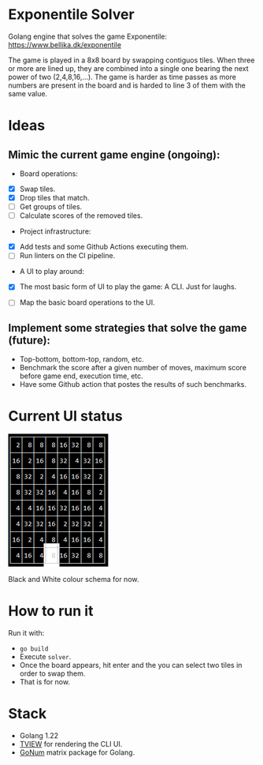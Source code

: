 # Exponentile Solver

Golang engine that solves the game Exponentile: https://www.bellika.dk/exponentile

The game is played in a 8x8 board by swapping contiguos tiles. When three or more are lined up, they are combined into a single one bearing the next power of two (2,4,8,16,...).
The game is harder as time passes as more numbers are present in the board and is harded to line 3 of them with the same value.


# Ideas

## Mimic the current game engine (ongoing):

-  Board operations:
 - [x] Swap tiles.
 - [x] Drop tiles that match.
 - [ ] Get groups of tiles.
 - [ ] Calculate scores of the removed tiles.
-  Project infrastructure:
 - [x] Add tests and some Github Actions executing them.
 - [ ] Run linters on the CI pipeline.
-  A UI to play around: 
 - [x] The most basic form of UI to play the game: A CLI. Just for laughs.
 - [ ] Map the basic board operations to the UI.


## Implement some strategies that solve the game (future):
- Top-bottom, bottom-top, random, etc.
- Benchmark the score after a given number of moves, maximum score before game end, execution time, etc.
- Have some Github action that postes the results of such benchmarks.

# Current UI status

![Current Board status](./docs/ui_board.PNG)

Black and White colour schema for now.

# How to run it

Run it with:
- `go build`
- Execute `solver`.
- Once the board appears, hit enter and the you can select two tiles in order to swap them. 
- That is for now.

# Stack
- Golang 1.22
- [TVIEW](https://github.com/rivo/tview) for rendering the CLI UI.
- [GoNum](https://github.com/gonum/matrix) matrix package for Golang. 